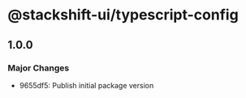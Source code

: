 # @stackshift-ui/typescript-config

## 1.0.0

### Major Changes

- 9655df5: Publish initial package version
